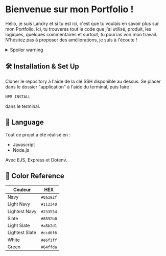 # Bienvenue sur mon Portfolio !

Hello, je suis Landry et si tu est ici, c'est que tu voulais en savoir plus sur mon Portfolio. Ici, tu trouveras tout le code que j'ai utilisé, produit, les logiques, quelques commentaires et surtout, tu pourras voir mon travail. N'hésitez pas à proposer des améliorations, je suis à l'écoute ! 


<details>
  <summary>Spoiler warning</summary>
  ![](preview.png)
  
</details>


## 🛠️  Installation & Set Up

Cloner le repository à l'aide de la clé SSH disponible au dessus. 
Se placer dans le dossier "application" à l'aide du terminal, puis faire : 

    NPM INSTALL
dans le terminal. 

## 🔎  Language 

Tout ce projet a été réalisé en : 

- Javascript
- Node.js

Avec EJS, Express et Dotenv. 

## 🎨 Color Reference

| Couleur | HEX |
|--|--|
| Navy | `#0a192f` |
| Light Navy | `#112240` |
| Lightest Navy | `#233554` |
| Slate | `#8892b0` |
| Light Slate | `#a8b2d1` |
| Lightest Slate | `#ccd6f6` |
| White | `#e6f1ff` |
| Green | `#64ffda` |

